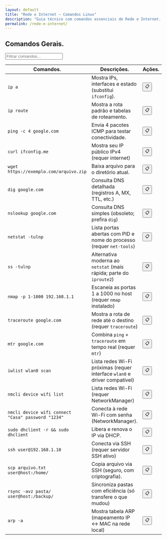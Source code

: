 ```yaml
---
layout: default
title: "Rede e Internet — Comandos Linux"
description: "Guia técnico com comandos essenciais de Rede e Internet. Copie, cole e use direto no terminal. Organizado por rede e internet."
permalink: /rede-e-internet/
---
```








<section>


<h2>Comandos Gerais.</h2>

<input type="text" oninput="filtrarLinhas(this.value)" placeholder="Filtrar comandos...">
<script>
function filtrarLinhas(termo) {
  const linhas = document.querySelectorAll('tbody tr');
  linhas.forEach(linha => {
    linha.style.display = linha.textContent.toLowerCase().includes(termo.toLowerCase()) ? '' : 'none';
  });
}
</script>


<table class="evergreen-table">
  <thead>
    <tr>
      <th>Comandos.</th>
      <th>Descrições.</th>
      <th>Ações.</th>
    </tr>
  </thead>
  <tbody>
    <tr>
      <td data-label="Comando"><code>ip a</code></td>
      <td data-label="Descrição">Mostra IPs, interfaces e estado (substitui <code>ifconfig</code>).</td>
      <td data-label="Ação"><button class="copy-btn" data-command="ip a">📋</button></td>
    </tr>
    <tr>
      <td data-label="Comando"><code>ip route</code></td>
      <td data-label="Descrição">Mostra a rota padrão e tabelas de roteamento.</td>
      <td data-label="Ação"><button class="copy-btn" data-command="ip route">📋</button></td>
    </tr>
    <tr>
      <td data-label="Comando"><code>ping -c 4 google.com</code></td>
      <td data-label="Descrição">Envia 4 pacotes ICMP para testar conectividade.</td>
      <td data-label="Ação"><button class="copy-btn" data-command="ping -c 4 google.com">📋</button></td>
    </tr>
    <tr>
      <td data-label="Comando"><code>curl ifconfig.me</code></td>
      <td data-label="Descrição">Mostra seu IP público IPv4 (requer internet)</td>
      <td data-label="Ação"><button class="copy-btn" data-command="curl ifconfig.me">📋</button></td>
    </tr>
    <tr>
      <td data-label="Comando"><code>wget https://exemplo.com/arquivo.zip</code></td>
      <td data-label="Descrição">Baixa arquivo para o diretório atual.</td>
      <td data-label="Ação"><button class="copy-btn" data-command="wget https://exemplo.com/arquivo.zip">📋</button></td>
    </tr>
    <tr>
      <td data-label="Comando"><code>dig google.com</code></td>
      <td data-label="Descrição">Consulta DNS detalhada (registros A, MX, TTL, etc.)</td>
      <td data-label="Ação"><button class="copy-btn" data-command="dig google.com">📋</button></td>
    </tr>
    <tr>
      <td data-label="Comando"><code>nslookup google.com</code></td>
      <td data-label="Descrição">Consulta DNS simples (obsoleto; prefira <code>dig</code>)</td>
      <td data-label="Ação"><button class="copy-btn" data-command="nslookup google.com">📋</button></td>
    </tr>
    <tr>
      <td data-label="Comando"><code>netstat -tulnp</code></td>
      <td data-label="Descrição">Lista portas abertas com PID e nome do processo (requer <code>net-tools</code>)</td>
      <td data-label="Ação"><button class="copy-btn" data-command="netstat -tulnp">📋</button></td>
    </tr>
    <tr>
      <td data-label="Comando"><code>ss -tulnp</code></td>
      <td data-label="Descrição">Alternativa moderna ao <code>netstat</code> (mais rápida; parte do <code>iproute2</code>)</td>
      <td data-label="Ação"><button class="copy-btn" data-command="ss -tulnp">📋</button></td>
    </tr>
    <tr>
      <td data-label="Comando"><code>nmap -p 1-1000 192.168.1.1</code></td>
      <td data-label="Descrição">Escaneia as portas 1 a 1000 no host (requer <code>nmap</code> instalado)</td>
      <td data-label="Ação"><button class="copy-btn" data-command="nmap -p 1-1000 192.168.1.1">📋</button></td>
    </tr>
    <tr>
      <td data-label="Comando"><code>traceroute google.com</code></td>
      <td data-label="Descrição">Mostra a rota de rede até o destino (requer <code>traceroute</code>)</td>
      <td data-label="Ação"><button class="copy-btn" data-command="traceroute google.com">📋</button></td>
    </tr>
    <tr>
      <td data-label="Comando"><code>mtr google.com</code></td>
      <td data-label="Descrição">Combina <code>ping</code> + <code>traceroute</code> em tempo real (requer <code>mtr</code>)</td>
      <td data-label="Ação"><button class="copy-btn" data-command="mtr google.com">📋</button></td>
    </tr>
    <tr>
      <td data-label="Comando"><code>iwlist wlan0 scan</code></td>
      <td data-label="Descrição">Lista redes Wi-Fi próximas (requer interface <code>wlan0</code> e driver compatível)</td>
      <td data-label="Ação"><button class="copy-btn" data-command="iwlist wlan0 scan">📋</button></td>
    </tr>
    <tr>
      <td data-label="Comando"><code>nmcli device wifi list</code></td>
      <td data-label="Descrição">Lista redes Wi-Fi (requer NetworkManager)</td>
      <td data-label="Ação"><button class="copy-btn" data-command="nmcli device wifi list">📋</button></td>
    </tr>
    <tr>
      <td data-label="Comando"><code>nmcli device wifi connect "Casa" password "1234"</code></td>
      <td data-label="Descrição">Conecta à rede Wi-Fi com senha (NetworkManager).</td>
      <td data-label="Ação"><button class="copy-btn" data-command='nmcli device wifi connect "Casa" password "1234"'>📋</button></td>
    </tr>
    <tr>
      <td data-label="Comando"><code>sudo dhclient -r && sudo dhclient</code></td>
      <td data-label="Descrição">Libera e renova o IP via DHCP.</td>
      <td data-label="Ação"><button class="copy-btn" data-command="sudo dhclient -r && sudo dhclient">📋</button></td>
    </tr>
    <tr>
      <td data-label="Comando"><code>ssh user@192.168.1.10</code></td>
      <td data-label="Descrição">Conecta via SSH (requer servidor SSH ativo)</td>
      <td data-label="Ação"><button class="copy-btn" data-command="ssh user@192.168.1.10">📋</button></td>
    </tr>
    <tr>
      <td data-label="Comando"><code>scp arquivo.txt user@host:/home/</code></td>
      <td data-label="Descrição">Copia arquivo via SSH (seguro, com criptografia).</td>
      <td data-label="Ação"><button class="copy-btn" data-command="scp arquivo.txt user@host:/home/">📋</button></td>
    </tr>
    <tr>
      <td data-label="Comando"><code>rsync -avz pasta/ user@host:/backup/</code></td>
      <td data-label="Descrição">Sincroniza pastas com eficiência (só transfere o que mudou)</td>
      <td data-label="Ação"><button class="copy-btn" data-command="rsync -avz pasta/ user@host:/backup/">📋</button></td>
    </tr>
    <tr>
      <td data-label="Comando"><code>arp -a</code></td>
      <td data-label="Descrição">Mostra tabela ARP (mapeamento IP ↔ MAC na rede local)</td>
      <td data-label="Ação"><button class="copy-btn" data-command="arp -a">📋</button></td>
    </tr>
  </tbody>
</table>









</section>
